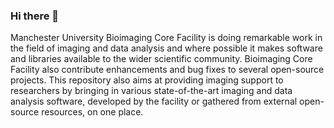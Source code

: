 ### Hi there 👋
Manchester University Bioimaging Core Facility is doing remarkable work in the field of imaging and data analysis and where possible it makes software and libraries available to the wider scientific community. Bioimaging Core Facility also contribute enhancements and bug fixes to several open-source projects. This repository also aims at providing imaging support to researchers by bringing in various state-of-the-art imaging and data analysis software, developed by the facility or gathered from external open-source resources, on one place.

<!--
**manbioimaging/ManBioImaging** is a ✨ _special_ ✨ repository because its `README.md` (this file) appears on your GitHub profile.

Here are some ideas to get you started:

- 🔭 I’m currently working on ...
- 🌱 I’m currently learning ...
- 👯 I’m looking to collaborate on ...
- 🤔 I’m looking for help with ...
- 💬 Ask me about ...
- 📫 How to reach me: ...
- 😄 Pronouns: ...
- ⚡ Fun fact: ...
-->
